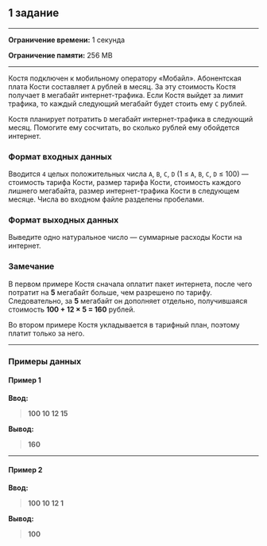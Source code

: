 ## 1 задание
___

**Ограничение времени:** 1 секунда

**Ограничение памяти:** 256 MB
___
Костя подключен к мобильному оператору «Мобайл». Абонентская плата Кости составляет `A` рублей в месяц. За эту стоимость Костя получает `B` мегабайт интернет-трафика. Если Костя выйдет за лимит трафика, то каждый следующий мегабайт будет стоить ему `C` рублей.

Костя планирует потратить `D` мегабайт интернет-трафика в следующий месяц. Помогите ему сосчитать, во сколько рублей ему обойдется интернет.


### Формат входных данных

Вводится `4` целых положительных числа `A`, `B`, `C`, `D` (1 ≤ `A`, `B`, `C`, `D` ≤ 100) — стоимость тарифа Кости, размер тарифа Кости, стоимость каждого лишнего мегабайта, размер интернет-трафика Кости в следующем месяце. Числа во входном файле разделены пробелами.

### Формат выходных данных

Выведите одно натуральное число — суммарные расходы Кости на интернет.

### Замечание

В первом примере Костя сначала оплатит пакет интернета, после чего потратит на **5** мегабайт больше, чем разрешено по тарифу. Следовательно, за **5** мегабайт он дополняет отдельно, получившаяся стоимость **100 + 12 × 5 = 160** рублей.

Во втором примере Костя укладывается в тарифный план, поэтому платит только за него.
___

### Примеры данных
#### Пример 1 

**Ввод:**
> **100  10  12  15**

**Вывод:**
> **160**

___

#### Пример 2 

**Ввод:**
> **100  10  12  1**

**Вывод:**
> **100**
